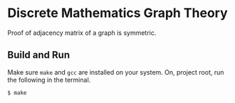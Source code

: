 # Discrete Mathematics Graph Theory

Proof of adjacency matrix of a graph is symmetric.

## Build and Run

Make sure `make` and `gcc` are installed on your system. 
On, project root, run the following in the terminal.

```bash
$ make
```